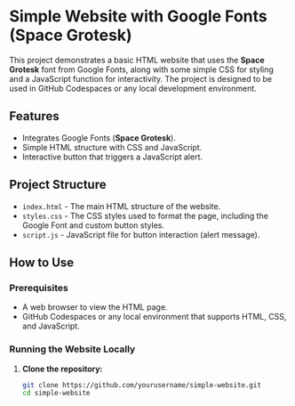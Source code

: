 # Simple Website with Google Fonts (Space Grotesk)

This project demonstrates a basic HTML website that uses the **Space Grotesk** font from Google Fonts, along with some simple CSS for styling and a JavaScript function for interactivity. The project is designed to be used in GitHub Codespaces or any local development environment.

## Features

- Integrates Google Fonts (**Space Grotesk**).
- Simple HTML structure with CSS and JavaScript.
- Interactive button that triggers a JavaScript alert.

## Project Structure

- `index.html` - The main HTML structure of the website.
- `styles.css` - The CSS styles used to format the page, including the Google Font and custom button styles.
- `script.js` - JavaScript file for button interaction (alert message).

## How to Use

### Prerequisites

- A web browser to view the HTML page.
- GitHub Codespaces or any local environment that supports HTML, CSS, and JavaScript.

### Running the Website Locally

1. **Clone the repository:**

   ```bash
   git clone https://github.com/yourusername/simple-website.git
   cd simple-website
